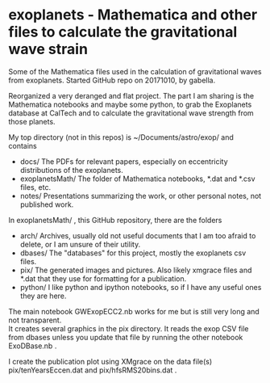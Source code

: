 # exoplanets - Mathematica and other files to calculate the gravitational wave strain

Some of the Mathematica files used in the calculation of gravitational waves from exoplanets.
Started GitHub repo on 20171010, by gabella.

Reorganized a very deranged and flat project.  The part I am sharing is the
Mathematica notebooks and maybe some python, to grab the Exoplanets database
at CalTech and to calculate the gravitational wave strength from those
planets.

My top directory (not in this repos) is ~/Documents/astro/exop/  and contains

* docs/   The PDFs for relevant papers, especially on eccentricity distributions of
        the exoplanets.
* exoplanetsMath/     The folder of Mathematica notebooks, *.dat and *.csv files, etc.
* notes/     Presentations summarizing the work, or other personal notes, not published
work.

In exoplanetsMath/  , this GitHub repository, there are the folders

* arch/
  Archives, usually old not useful documents that I am too afraid to delete, or
  I am unsure of their utility.
* dbases/
  The "databases" for this project, mostly the exoplanets csv files.
* pix/
  The generated images and pictures.  Also likely xmgrace files and *.dat
  that they use for formatting for a publication.
* python/
  I like python and ipython notebooks, so if I have any useful ones they are here.

The main notebook GWExopECC2.nb works for me but is still very long and not transparent.  
It creates several graphics in the pix directory.  It reads the exop CSV file from dbases
 unless you update that file by running the other notebook ExoDBase.nb .

I create the publication plot using XMgrace on the data file(s) pix/tenYearsEccen.dat and pix/hfsRMS20bins.dat .





